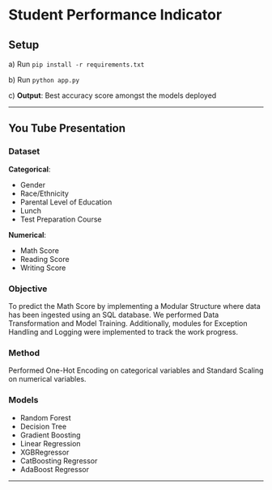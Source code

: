 # Student Performance Indicator

## Setup
a) Run `pip install -r requirements.txt`

b) Run `python app.py`

c) **Output**: Best accuracy score amongst the models deployed

---

## You Tube Presentation

### Dataset
**Categorical**:
- Gender
- Race/Ethnicity
- Parental Level of Education
- Lunch
- Test Preparation Course

**Numerical**:
- Math Score
- Reading Score
- Writing Score

### Objective
To predict the Math Score by implementing a Modular Structure where data has been ingested using an SQL database. We performed Data Transformation and Model Training. Additionally, modules for Exception Handling and Logging were implemented to track the work progress.

### Method
Performed One-Hot Encoding on categorical variables and Standard Scaling on numerical variables.

### Models
- Random Forest
- Decision Tree
- Gradient Boosting
- Linear Regression
- XGBRegressor
- CatBoosting Regressor
- AdaBoost Regressor

---
